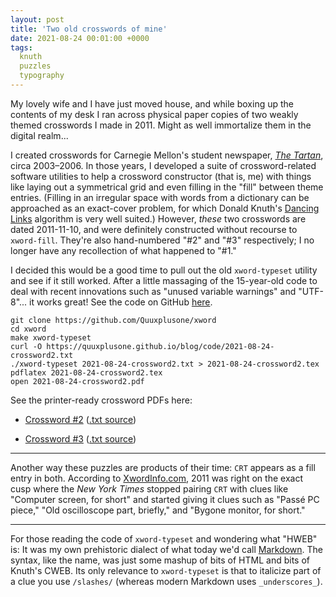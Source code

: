 ```yaml
---
layout: post
title: 'Two old crosswords of mine'
date: 2021-08-24 00:01:00 +0000
tags:
  knuth
  puzzles
  typography
---
```


My lovely wife and I have just moved house, and while boxing up the contents
of my desk I ran across physical paper copies of two weakly themed crosswords
I made in 2011. Might as well immortalize them in the digital realm...

I created crosswords for Carnegie Mellon's student newspaper,
[_The Tartan_](https://thetartan.org/2006), circa 2003–2006.
In those years, I developed a suite of crossword-related software utilities
to help a crossword constructor (that is, me) with things like
laying out a symmetrical grid and even filling in the "fill" between
theme entries. (Filling in an irregular space with words from a dictionary
can be approached as an exact-cover problem, for which Donald Knuth's
[Dancing Links](https://en.wikipedia.org/wiki/Dancing_Links) algorithm
is very well suited.) However, _these_ two crosswords are dated
2011-11-10, and were definitely constructed without recourse to
`xword-fill`. They're also hand-numbered "#2" and "#3" respectively;
I no longer have any recollection of what happened to "#1."

I decided this would be a good time to pull out the old `xword-typeset`
utility and see if it still worked. After a little massaging of the
15-year-old code to deal with recent innovations such as "unused variable
warnings" and "UTF-8"... it works great! See the code on GitHub [here](https://github.com/Quuxplusone/xword).

    git clone https://github.com/Quuxplusone/xword
    cd xword
    make xword-typeset
    curl -O https://quuxplusone.github.io/blog/code/2021-08-24-crossword2.txt
    ./xword-typeset 2021-08-24-crossword2.txt > 2021-08-24-crossword2.tex
    pdflatex 2021-08-24-crossword2.tex
    open 2021-08-24-crossword2.pdf

See the printer-ready crossword PDFs here:

* [Crossword #2](/blog/code/2021-08-24-crossword2.pdf) ([.txt source](/blog/code/2021-08-24-crossword2.txt))

* [Crossword #3](/blog/code/2021-08-24-crossword3.pdf) ([.txt source](/blog/code/2021-08-24-crossword3.txt))

----

Another way these puzzles are products of their time: `CRT` appears as a fill entry
in both. According to [XwordInfo.com](https://www.xwordinfo.com/Finder),
2011 was right on the exact cusp where the _New York Times_ stopped
pairing `CRT` with clues like "Computer screen, for short" and started
giving it clues such as "Passé PC piece," "Old oscilloscope part, briefly,"
and "Bygone monitor, for short."

----

For those reading the code of `xword-typeset` and wondering what "HWEB" is:
It was my own prehistoric dialect of what today we'd call
[Markdown](https://en.wikipedia.org/wiki/Markdown). The syntax, like
the name, was just some mashup of bits of HTML and bits of
Knuth's CWEB. Its only relevance to `xword-typeset` is that to
italicize part of a clue you use `/slashes/`
(whereas modern Markdown uses `_underscores_`).
